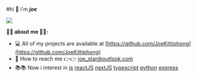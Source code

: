 #hi :wave: i'm ***joe***

![](https://komarev.com/ghpvc/?username=JoeKittiphong)


**:tada::tada: about me :tada::tada::**
- :computer: All of my projects are available at [https://github.com/JoeKittiphong](https://github.com/JoeKittiphong)
- :email: How to reach me :point_right::point_right: [joe_star@outlook.com]()
- :books::books: Now i interest in [js]() [reactJS]() [nextJS]() [typescript]() [python]() [express]()
